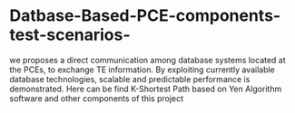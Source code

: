 # Datbase-Based-PCE-components-test-scenarios-
we proposes a direct communication among database systems located at the PCEs, to exchange TE information. By exploiting currently available database technologies, scalable and predictable performance is demonstrated. Here can be find K-Shortest Path based on Yen Algorithm software and other components of this project
